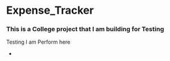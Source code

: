 # Expense_Tracker
<h3>This is a College project that I am building for Testing</h3>
<p>Testing I am Perform here</p>
<ul>
<li></li>
</ul>
